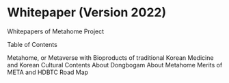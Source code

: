 # Whitepaper (Version 2022)
Whitepapers of Metahome Project

Table of Contents

Metahome, or Metaverse with Bioproducts of traditional Korean Medicine and Korean Cultural Contents
About Dongbogam 
About Metahome
Merits of META and HDBTC
Road Map

